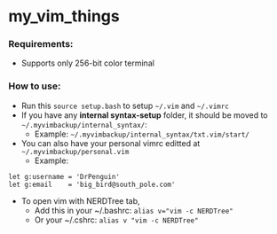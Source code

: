 # my_vim_things

### Requirements:
- Supports only 256-bit color terminal

### How to use:
- Run this `source setup.bash` to setup `~/.vim` and `~/.vimrc`
- If you have any **internal syntax-setup** folder, it should be moved to `~/.myvimbackup/internal_syntax/`:
  - Example: `~/.myvimbackup/internal_syntax/txt.vim/start/`
- You can also have your personal vimrc editted at `~/.myvimbackup/personal.vim`
  - Example: 
```
let g:username = 'DrPenguin'
let g:email    = 'big_bird@south_pole.com'
```
- To open vim with NERDTree tab, 
  - Add this in your ~/.bashrc: `alias v="vim -c NERDTree"`
  - Or your ~/.cshrc: `alias v "vim -c NERDTree"`
